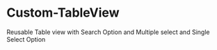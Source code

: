 # Custom-TableView
Reusable Table view with Search Option and Multiple select and Single Select Option
